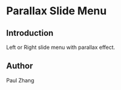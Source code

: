 # Parallax Slide Menu

## Introduction

Left or Right slide menu with parallax effect.

## Author

Paul Zhang